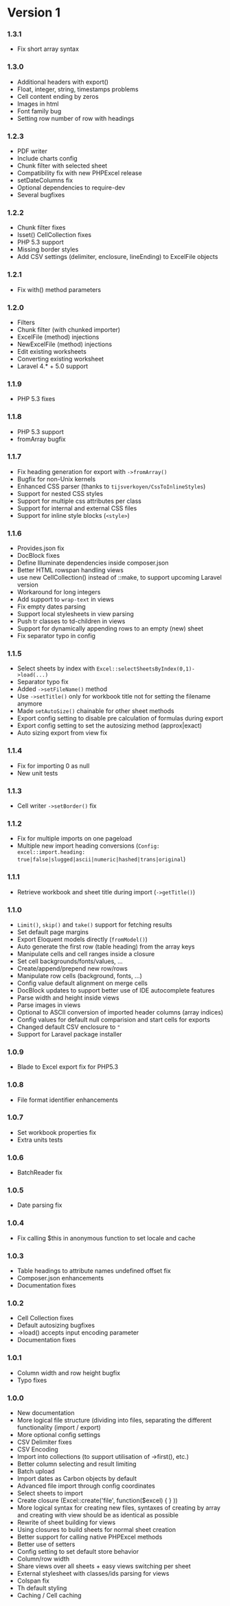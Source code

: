 # Version 1

### 1.3.1
- Fix short array syntax

### 1.3.0
- Additional headers with export() 
- Float, integer, string, timestamps problems
- Cell content ending by zeros
- Images in html
- Font family bug
- Setting row number of row with headings

### 1.2.3
- PDF writer
- Include charts config
- Chunk filter with selected sheet
- Compatibility fix with new PHPExcel release
- setDateColumns fix
- Optional dependencies to require-dev
- Several bugfixes

### 1.2.2
- Chunk filter fixes
- Isset() CellCollection fixes
- PHP 5.3 support
- Missing border styles
- Add CSV settings (delimiter, enclosure, lineEnding) to ExcelFile objects

### 1.2.1
- Fix with() method parameters

### 1.2.0
- Filters
- Chunk filter (with chunked importer)
- ExcelFile (method) injections
- NewExcelFile (method) injections
- Edit existing worksheets
- Converting existing worksheet
- Laravel 4.* + 5.0 support

### 1.1.9
- PHP 5.3 fixes

### 1.1.8
- PHP 5.3 support
- fromArray bugfix

### 1.1.7
- Fix heading generation for export with `->fromArray()`
- Bugfix for non-Unix kernels
- Enhanced CSS parser (thanks to `tijsverkoyen/CssToInlineStyles`)
- Support for nested CSS styles
- Support for multiple css attributes per class
- Support for internal and external CSS files
- Support for inline style blocks (`<style>`)

### 1.1.6

- Provides.json fix
- DocBlock fixes
- Define Illuminate dependencies inside composer.json
- Better HTML rowspan handling views
- use new CellCollection() instead of ::make, to support upcoming Laravel version
- Workaround for long integers
- Add support to `wrap-text` in views
- Fix empty dates parsing
- Support local stylesheets in view parsing
- Push tr classes to td-children in views
- Support for dynamically appending rows to an empty (new) sheet
- Fix separator typo in config

### 1.1.5

- Select sheets by index with `Excel::selectSheetsByIndex(0,1)->load(...)`
- Separator typo fix
- Added `->setFileName()` method
- Use `->setTitle()` only for workbook title not for setting the filename anymore
- Made `setAutoSize()` chainable for other sheet methods
- Export config setting to disable pre calculation of formulas during export
- Export config setting to set the autosizing method (approx|exact)
- Auto sizing export from view fix

### 1.1.4

- Fix for importing 0 as null
- New unit tests

### 1.1.3

- Cell writer `->setBorder()` fix

### 1.1.2

- Fix for multiple imports on one pageload
- Multiple new import heading conversions (`Config: excel::import.heading: true|false|slugged|ascii|numeric|hashed|trans|original`)

### 1.1.1

- Retrieve workbook and sheet title during import (`->getTitle()`)

### 1.1.0

- `Limit()`, `skip()` and `take()` support for fetching results
- Set default page margins
- Export Eloquent models directly (`fromModel()`)
- Auto generate the first row (table heading) from the array keys
- Manipulate cells and cell ranges inside a closure
- Set cell backgrounds/fonts/values, ...
- Create/append/prepend new row/rows
- Manipulate row cells (background, fonts, ...)
- Config value default alignment on merge cells
- DocBlock updates to support better use of IDE autocomplete features
- Parse width and height inside views
- Parse images in views
- Optional to ASCII conversion of imported header columns (array indices)
- Config values for default null comparision and start cells for exports
- Changed default CSV enclosure to `"`
- Support for Laravel package installer

### 1.0.9

- Blade to Excel export fix for PHP5.3

### 1.0.8

- File format identifier enhancements

### 1.0.7

- Set workbook properties fix
- Extra units tests

### 1.0.6

- BatchReader fix

### 1.0.5

- Date parsing fix

### 1.0.4

- Fix calling $this in  anonymous function to set locale and cache

### 1.0.3

- Table headings to attribute names undefined offset fix
- Composer.json enhancements
- Documentation fixes

### 1.0.2

- Cell Collection fixes
- Default autosizing bugfixes
- ->load() accepts input encoding parameter
- Documentation fixes

### 1.0.1

- Column width and row height bugfix
- Typo fixes

### 1.0.0

- New documentation
- More logical file structure (dividing into files, separating the different functionality (import / export)
- More optional config settings
- CSV Delimiter fixes
- CSV Encoding
- Import into collections (to support utilisation of ->first(), etc.)
- Better column selecting and result limiting
- Batch upload
- Import dates as Carbon objects by default
- Advanced file import through config coordinates
- Select sheets to import
- Create closure (Excel::create('file', function($excel) { } ))
- More logical syntax for creating new files, syntaxes of creating by array and creating with view should be as identical as possible
- Rewrite of sheet building for views
- Using closures to build sheets for normal sheet creation
- Better support for calling native PHPExcel methods
- Better use of setters
- Config setting to set default store behavior
- Column/row width
- Share views over all sheets + easy views switching per sheet
- External stylesheet with classes/ids parsing for views
- Colspan fix
- Th default styling
- Caching / Cell caching
